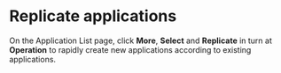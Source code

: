 # Replicate applications

On the Application List page, click **More**, **Select** and **Replicate** in turn at **Operation** to rapidly create new applications according to existing applications.

